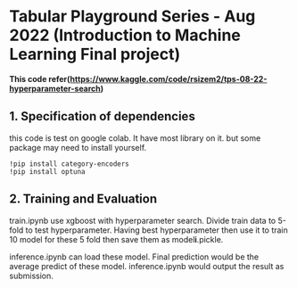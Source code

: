 # Tabular Playground Series - Aug 2022 (Introduction to Machine Learning Final project)
**This code  refer(https://www.kaggle.com/code/rsizem2/tps-08-22-hyperparameter-search)**

## 1. Specification of dependencies
this code is test on google colab. It have most library on it.
but some package may need to install yourself.

```
!pip install category-encoders
!pip install optuna
```
    
## 2. Training and Evaluation
train.ipynb use xgboost with hyperparameter search. Divide train data to 5-fold to test hyperparameter. Having best hyperparameter then use it to train 10 model for these 5 fold then save them as model**i**.pickle.   

inference.ipynb can load  these model. Final prediction would be the average predict of these model. inference.ipynb would output the result as submission.
